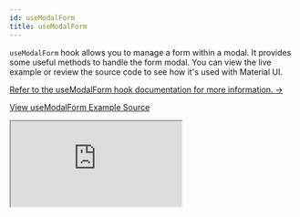 ```yaml
---
id: useModalForm
title: useModalForm
---
```


`useModalForm` hook allows you to manage a form within a modal. It provides some useful methods to handle the form modal. You can view the live example or review the source code to see how it's used with Material UI.

[Refer to the useModalForm hook documentation for more information. →](/docs/packages/react-hook-form/useModalForm/)

[View useModalForm Example Source](https://github.com/pankod/refine/tree/master/examples/form/mui/useModalForm)

<iframe loading="lazy" src="https://stackblitz.com//github/pankod/refine/tree/master/examples/form/mui/useModalForm?embed=1&view=preview&theme=dark&preset=node"
  style={{width: "100%", height:"80vh", border: "0px", borderRadius: "8px", overflow:"hidden"}}
  title="refine-mui-use-modal-form-example"
  allow="accelerometer; ambient-light-sensor; camera; encrypted-media; geolocation; gyroscope; hid; microphone; midi; payment; usb; vr; xr-spatial-tracking"
  sandbox="allow-forms allow-modals allow-popups allow-presentation allow-same-origin allow-scripts"
></iframe>
